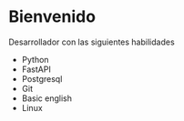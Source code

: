 # Bienvenido 

Desarrollador con las siguientes habilidades

- Python 
- FastAPI
- Postgresql
- Git
- Basic english 
- Linux 
